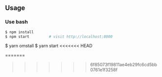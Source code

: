 
## Usage

### Use bash

```bash
$ npm install
$ npm start         # visit http://localhost:8000
```
$  yarn omstall
$ yarn start
<<<<<<< HEAD

=======
>>>>>>> 6f85073f19811ae4eb29fc6cd5bb0761e1f3258f
